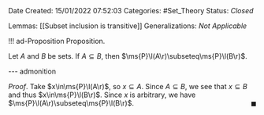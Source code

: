 <br />
<br />

Date Created: 15/01/2022 07:52:03
Categories: #Set_Theory 
Status: _Closed_
 
Lemmas: [[Subset inclusion is transitive]]
Generalizations: _Not Applicable_

!!! ad-Proposition Proposition.

Let $A$ and $B$ be sets. If $A\subseteq B$, then $\ms{P}\l(A\r)\subseteq\ms{P}\l(B\r)$.

--- admonition

_Proof_. Take $x\in\ms{P}\l(A\r)$, so $x\subseteq A$. Since $A\subseteq B$, we see that $x\subseteq B$ and thus $x\in\ms{P}\l(B\r)$. Since $x$ is arbitrary, we have $\ms{P}\l(A\r)\subseteq\ms{P}\l(B\r)$.<span style="float:right;">$\blacksquare$</span>
